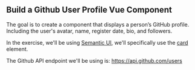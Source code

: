 ## Build a Github User Profile Vue Component

The goal is to create a component that displays a person’s GitHub profile. Including the user's avatar, name, register date, bio, and followers.

In the exercise, we'll be using [Semantic UI](https://semantic-ui.com/), we'll specifically use the [card](https://semantic-ui.com/views/card.html) element. 

The Github API endpoint we'll be using is: https://api.github.com/users